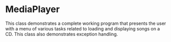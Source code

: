 ---
---
# MediaPlayer

This class demonstrates a complete working program that presents the user with a menu of various tasks related to loading and displaying songs on a CD. This class also demonstrates exception handling.
